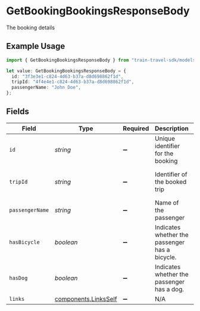 # GetBookingBookingsResponseBody

The booking details

## Example Usage

```typescript
import { GetBookingBookingsResponseBody } from "train-travel-sdk/models/operations";

let value: GetBookingBookingsResponseBody = {
  id: "3f3e3e1-c824-4d63-b37a-d8d698862f1d",
  tripId: "4f4e4e1-c824-4d63-b37a-d8d698862f1d",
  passengerName: "John Doe",
};
```

## Fields

| Field                                                        | Type                                                         | Required                                                     | Description                                                  | Example                                                      |
| ------------------------------------------------------------ | ------------------------------------------------------------ | ------------------------------------------------------------ | ------------------------------------------------------------ | ------------------------------------------------------------ |
| `id`                                                         | *string*                                                     | :heavy_minus_sign:                                           | Unique identifier for the booking                            | 3f3e3e1-c824-4d63-b37a-d8d698862f1d                          |
| `tripId`                                                     | *string*                                                     | :heavy_minus_sign:                                           | Identifier of the booked trip                                | 4f4e4e1-c824-4d63-b37a-d8d698862f1d                          |
| `passengerName`                                              | *string*                                                     | :heavy_minus_sign:                                           | Name of the passenger                                        | John Doe                                                     |
| `hasBicycle`                                                 | *boolean*                                                    | :heavy_minus_sign:                                           | Indicates whether the passenger has a bicycle.               |                                                              |
| `hasDog`                                                     | *boolean*                                                    | :heavy_minus_sign:                                           | Indicates whether the passenger has a dog.                   |                                                              |
| `links`                                                      | [components.LinksSelf](../../models/components/linksself.md) | :heavy_minus_sign:                                           | N/A                                                          |                                                              |
